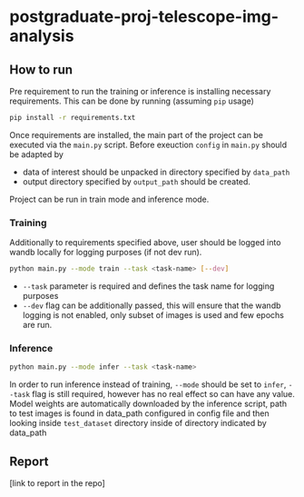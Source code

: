 # postgraduate-proj-telescope-img-analysis

## How to run
Pre requirement to run the training or inference is installing necessary requirements. This can be done by running (assuming `pip` usage)
```bash
pip install -r requirements.txt
```   
Once requirements are installed, the main part of the project can be executed via the `main.py` script. Before exeuction `config` in `main.py` should be adapted by 
- data of interest should be unpacked in directory specified by `data_path` 
- output directory specified by `output_path` should be created.   

Project can be run in train mode and inference mode.
### Training
Additionally to requirements specified above, user should be logged into wandb locally for logging purposes (if not dev run).

```bash
python main.py --mode train --task <task-name> [--dev]
```
- `--task` parameter is required and defines the task name for logging purposes
- `--dev` flag can be additionally passed, this will ensure that the wandb logging is not enabled, only subset of images is used and few epochs are run.   

### Inference
```bash
python main.py --mode infer --task <task-name>
```
In order to run inference instead of training, `--mode` should be set to `infer`, `--task` flag is still required, however has no real effect so can have any value. Model weights are automatically downloaded by the inference script, path to test images is found in data_path configured in config file and then looking inside `test_dataset` directory inside of directory indicated by data_path

## Report
[link to report in the repo]